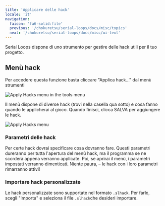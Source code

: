 ```yaml
---
title: 'Applicare delle hack'
locale: 'it'
navigation:
  faicon: 'fa6-solid:file'
  previous: '/chokuretsu/serial-loops/docs/misc/topics'
  next: '/chokuretsu/serial-loops/docs/misc/ui-text'
---
```


Serial Loops dispone di uno strumento per gestire delle hack utili per il tuo progetto.

## Menù hack
Per accedere questa funzione basta cliccare "Applica hack..." dal menù strumenti

![Apply Hacks menu in the tools menu](/images/chokuretsu/serial-loops/tools-menu.png)

Il menù dispone di diverse hack (trovi nella casella qua sotto) e cosa fanno quando le applicherai al gioco. Quando finisci, clicca SALVA per aggiungere le hack.

![Apply Hacks menu](/images/chokuretsu/serial-loops/apply-hacks.png)

### Parametri delle hack
Per certe hack dovrai specificare cosa dovranno fare. Questi parametri dureranno per tutta l'apertura del menù hack, ma il programma se ne scorderà appena verranno applicate.
Poi, se aprirai il menù, i parametri impostati verranno dimenticati. Niente paura, &ndash; le hack con i loro
parametri rimarranno attivi!

### Importare hack personalizzate
Le hack personalizzate sono supportate nel formato `.slhack`. Per farlo, scegli "Importa" e seleziona il file `.slhack`che desideri importare.